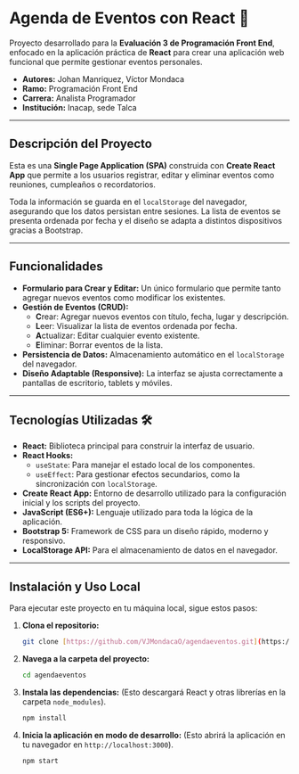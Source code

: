 # Agenda de Eventos con React 📅

Proyecto desarrollado para la **Evaluación 3 de Programación Front End**, enfocado en la aplicación práctica de **React** para crear una aplicación web funcional que permite gestionar eventos personales.

- **Autores:** Johan Manriquez, Víctor Mondaca
- **Ramo:** Programación Front End
- **Carrera:** Analista Programador
- **Institución:** Inacap, sede Talca

---

## Descripción del Proyecto

Esta es una **Single Page Application (SPA)** construida con **Create React App** que permite a los usuarios registrar, editar y eliminar eventos como reuniones, cumpleaños o recordatorios.

Toda la información se guarda en el `localStorage` del navegador, asegurando que los datos persistan entre sesiones. La lista de eventos se presenta ordenada por fecha y el diseño se adapta a distintos dispositivos gracias a Bootstrap.

---

## Funcionalidades

* **Formulario para Crear y Editar:** Un único formulario que permite tanto agregar nuevos eventos como modificar los existentes.
* **Gestión de Eventos (CRUD):**
    * **C**rear: Agregar nuevos eventos con título, fecha, lugar y descripción.
    * **L**eer: Visualizar la lista de eventos ordenada por fecha.
    * **A**ctualizar: Editar cualquier evento existente.
    * **E**liminar: Borrar eventos de la lista.
* **Persistencia de Datos:** Almacenamiento automático en el `localStorage` del navegador.
* **Diseño Adaptable (Responsive):** La interfaz se ajusta correctamente a pantallas de escritorio, tablets y móviles.

---

## Tecnologías Utilizadas 🛠️

* **React:** Biblioteca principal para construir la interfaz de usuario.
* **React Hooks:**
    * `useState`: Para manejar el estado local de los componentes.
    * `useEffect`: Para gestionar efectos secundarios, como la sincronización con `localStorage`.
* **Create React App:** Entorno de desarrollo utilizado para la configuración inicial y los scripts del proyecto.
* **JavaScript (ES6+):** Lenguaje utilizado para toda la lógica de la aplicación.
* **Bootstrap 5:** Framework de CSS para un diseño rápido, moderno y responsivo.
* **LocalStorage API:** Para el almacenamiento de datos en el navegador.

---

## Instalación y Uso Local

Para ejecutar este proyecto en tu máquina local, sigue estos pasos:

1.  **Clona el repositorio:**
    ```bash
    git clone [https://github.com/VJMondacaO/agendaeventos.git](https://github.com/VJMondacaO/agendaeventos.git)
    ```

2.  **Navega a la carpeta del proyecto:**
    ```bash
    cd agendaeventos
    ```

3.  **Instala las dependencias:**
    (Esto descargará React y otras librerías en la carpeta `node_modules`).
    ```bash
    npm install
    ```

4.  **Inicia la aplicación en modo de desarrollo:**
    (Esto abrirá la aplicación en tu navegador en `http://localhost:3000`).
    ```bash
    npm start
    ```
